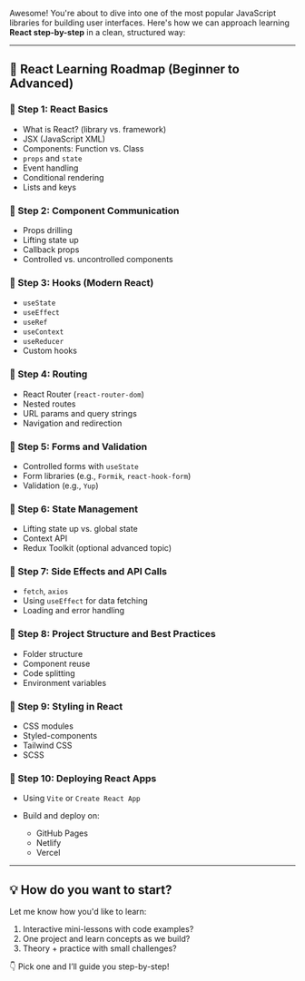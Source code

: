 Awesome! You're about to dive into one of the most popular JavaScript libraries for building user interfaces. Here's how we can approach learning **React step-by-step** in a clean, structured way:

---

## 🚀 React Learning Roadmap (Beginner to Advanced)

### 📍 Step 1: **React Basics**

* What is React? (library vs. framework)
* JSX (JavaScript XML)
* Components: Function vs. Class
* `props` and `state`
* Event handling
* Conditional rendering
* Lists and keys

### 📍 Step 2: **Component Communication**

* Props drilling
* Lifting state up
* Callback props
* Controlled vs. uncontrolled components

### 📍 Step 3: **Hooks (Modern React)**

* `useState`
* `useEffect`
* `useRef`
* `useContext`
* `useReducer`
* Custom hooks

### 📍 Step 4: **Routing**

* React Router (`react-router-dom`)
* Nested routes
* URL params and query strings
* Navigation and redirection

### 📍 Step 5: **Forms and Validation**

* Controlled forms with `useState`
* Form libraries (e.g., `Formik`, `react-hook-form`)
* Validation (e.g., `Yup`)

### 📍 Step 6: **State Management**

* Lifting state up vs. global state
* Context API
* Redux Toolkit (optional advanced topic)

### 📍 Step 7: **Side Effects and API Calls**

* `fetch`, `axios`
* Using `useEffect` for data fetching
* Loading and error handling

### 📍 Step 8: **Project Structure and Best Practices**

* Folder structure
* Component reuse
* Code splitting
* Environment variables

### 📍 Step 9: **Styling in React**

* CSS modules
* Styled-components
* Tailwind CSS
* SCSS

### 📍 Step 10: **Deploying React Apps**

* Using `Vite` or `Create React App`
* Build and deploy on:

  * GitHub Pages
  * Netlify
  * Vercel

---

## 💡 How do you want to start?

Let me know how you'd like to learn:

1. Interactive mini-lessons with code examples?
2. One project and learn concepts as we build?
3. Theory + practice with small challenges?

👇 Pick one and I’ll guide you step-by-step!
